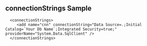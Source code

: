 ## connectionStrings Sample

      <connectionStrings>
         <add name="cnn" connectionString="Data Source=.;Initial Catalog=`Your Db Name`;Integrated Security=true;" providerName="System.Data.SqlClient" />
      </connectionStrings>